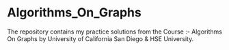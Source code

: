# Algorithms_On_Graphs
The repository contains my practice solutions from the Course :- Algorithms On Graphs by University of California San Diego &amp; HSE University.
